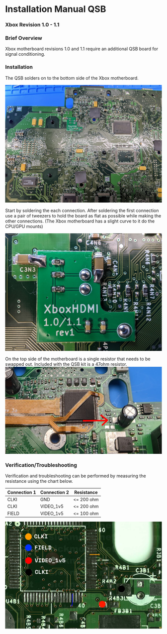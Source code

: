 # Installation Manual QSB
### Xbox Revision 1.0 - 1.1

### Brief Overview
Xbox motherboard revisions 1.0 and 1.1 require an additional QSB board for signal conditioning.

### Installation
The QSB solders on to the bottom side of the Xbox motherboard.

![QSB Installation Overview](images/QSB_Overview.jpg)

Start by soldering the each connection. After soldering the first connection use a pair of tweezers to hold the board as flat as possible while making the other connections. (The Xbox motherboard has a slight curve to it do the CPU/GPU mounts)

![QSB Close up](images/QSB_Install.jpg)

On the top side of the motherboard is a single resistor that needs to be swapped out. Included with the QSB kit is a 47ohm resistor.
![Resistor Location](images/QSB_Resistor.jpg)

### Verification/Troubleshooting
Verification and troubleshooting can be performed by measuring the resistance using the chart below.

| Connection 1 | Connection 2 | Resistance |
| ------------ | ------------ | ---------- |
| CLKI         | GND          | <= 200 ohm |
| CLKI         | VIDEO_1v5    | <= 200 ohm |
| FIELD        | VIDEO_1v5    | <= 100 ohm |

![Troubleshooting Guide](images/QSB_Troubleshooting.jpg)
